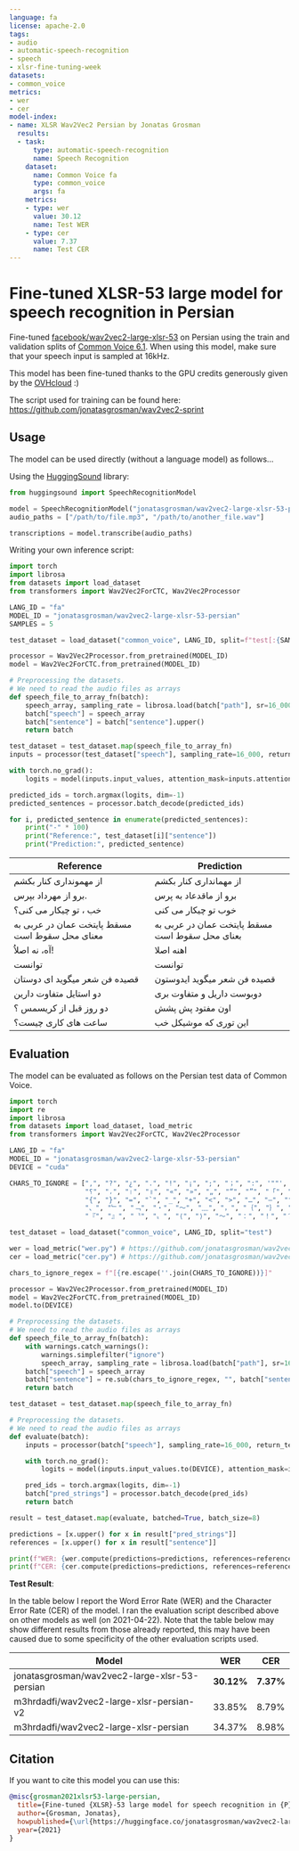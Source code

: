 ```yaml
---
language: fa
license: apache-2.0
tags:
- audio
- automatic-speech-recognition
- speech
- xlsr-fine-tuning-week
datasets:
- common_voice
metrics:
- wer
- cer
model-index:
- name: XLSR Wav2Vec2 Persian by Jonatas Grosman
  results:
  - task:
      type: automatic-speech-recognition
      name: Speech Recognition
    dataset:
      name: Common Voice fa
      type: common_voice
      args: fa
    metrics:
    - type: wer
      value: 30.12
      name: Test WER
    - type: cer
      value: 7.37
      name: Test CER
---
```


# Fine-tuned XLSR-53 large model for speech recognition in Persian

Fine-tuned [facebook/wav2vec2-large-xlsr-53](https://huggingface.co/facebook/wav2vec2-large-xlsr-53) on Persian using the train and validation splits of [Common Voice 6.1](https://huggingface.co/datasets/common_voice).
When using this model, make sure that your speech input is sampled at 16kHz.

This model has been fine-tuned thanks to the GPU credits generously given by the [OVHcloud](https://www.ovhcloud.com/en/public-cloud/ai-training/) :)

The script used for training can be found here: https://github.com/jonatasgrosman/wav2vec2-sprint

## Usage

The model can be used directly (without a language model) as follows...

Using the [HuggingSound](https://github.com/jonatasgrosman/huggingsound) library:

```python
from huggingsound import SpeechRecognitionModel

model = SpeechRecognitionModel("jonatasgrosman/wav2vec2-large-xlsr-53-persian")
audio_paths = ["/path/to/file.mp3", "/path/to/another_file.wav"]

transcriptions = model.transcribe(audio_paths)
```

Writing your own inference script:

```python
import torch
import librosa
from datasets import load_dataset
from transformers import Wav2Vec2ForCTC, Wav2Vec2Processor

LANG_ID = "fa"
MODEL_ID = "jonatasgrosman/wav2vec2-large-xlsr-53-persian"
SAMPLES = 5

test_dataset = load_dataset("common_voice", LANG_ID, split=f"test[:{SAMPLES}]")

processor = Wav2Vec2Processor.from_pretrained(MODEL_ID)
model = Wav2Vec2ForCTC.from_pretrained(MODEL_ID)

# Preprocessing the datasets.
# We need to read the audio files as arrays
def speech_file_to_array_fn(batch):
    speech_array, sampling_rate = librosa.load(batch["path"], sr=16_000)
    batch["speech"] = speech_array
    batch["sentence"] = batch["sentence"].upper()
    return batch

test_dataset = test_dataset.map(speech_file_to_array_fn)
inputs = processor(test_dataset["speech"], sampling_rate=16_000, return_tensors="pt", padding=True)

with torch.no_grad():
    logits = model(inputs.input_values, attention_mask=inputs.attention_mask).logits

predicted_ids = torch.argmax(logits, dim=-1)
predicted_sentences = processor.batch_decode(predicted_ids)

for i, predicted_sentence in enumerate(predicted_sentences):
    print("-" * 100)
    print("Reference:", test_dataset[i]["sentence"])
    print("Prediction:", predicted_sentence)
```

| Reference  | Prediction |
| ------------- | ------------- |
| از مهمونداری کنار بکشم | از مهمانداری کنار بکشم |
| برو از مهرداد بپرس. | برو از ماقدعاد به پرس |
| خب ، تو چیكار می كنی؟ | خوب تو چیکار می کنی |
| مسقط پایتخت عمان در عربی به معنای محل سقوط است | مسقط پایتخت عمان در عربی به بعنای محل سقوط است |
| آه، نه اصلاُ! | اهنه اصلا |
| توانست | توانست |
| قصیده فن شعر میگوید ای دوستان | قصیده فن شعر میگوید ایدوستون |
| دو استایل متفاوت دارین | دوبوست داریل و متفاوت بری |
| دو روز قبل از کریسمس ؟ | اون مفتود پش پشش |
| ساعت های کاری چیست؟ | این توری که موشیکل خب |

## Evaluation

The model can be evaluated as follows on the Persian test data of Common Voice.

```python
import torch
import re
import librosa
from datasets import load_dataset, load_metric
from transformers import Wav2Vec2ForCTC, Wav2Vec2Processor

LANG_ID = "fa"
MODEL_ID = "jonatasgrosman/wav2vec2-large-xlsr-53-persian"
DEVICE = "cuda"

CHARS_TO_IGNORE = [",", "?", "¿", ".", "!", "¡", ";", "；", ":", '""', "%", '"', "�", "ʿ", "·", "჻", "~", "՞",
                   "؟", "،", "।", "॥", "«", "»", "„", "“", "”", "「", "」", "‘", "’", "《", "》", "(", ")", "[", "]",
                   "{", "}", "=", "`", "_", "+", "<", ">", "…", "–", "°", "´", "ʾ", "‹", "›", "©", "®", "—", "→", "。",
                   "、", "﹂", "﹁", "‧", "～", "﹏", "，", "｛", "｝", "（", "）", "［", "］", "【", "】", "‥", "〽",
                   "『", "』", "〝", "〟", "⟨", "⟩", "〜", "：", "！", "？", "♪", "؛", "/", "\\", "º", "−", "^", "ʻ", "ˆ"]

test_dataset = load_dataset("common_voice", LANG_ID, split="test")

wer = load_metric("wer.py") # https://github.com/jonatasgrosman/wav2vec2-sprint/blob/main/wer.py
cer = load_metric("cer.py") # https://github.com/jonatasgrosman/wav2vec2-sprint/blob/main/cer.py

chars_to_ignore_regex = f"[{re.escape(''.join(CHARS_TO_IGNORE))}]"

processor = Wav2Vec2Processor.from_pretrained(MODEL_ID)
model = Wav2Vec2ForCTC.from_pretrained(MODEL_ID)
model.to(DEVICE)

# Preprocessing the datasets.
# We need to read the audio files as arrays
def speech_file_to_array_fn(batch):
    with warnings.catch_warnings():
        warnings.simplefilter("ignore")
        speech_array, sampling_rate = librosa.load(batch["path"], sr=16_000)
    batch["speech"] = speech_array
    batch["sentence"] = re.sub(chars_to_ignore_regex, "", batch["sentence"]).upper()
    return batch

test_dataset = test_dataset.map(speech_file_to_array_fn)

# Preprocessing the datasets.
# We need to read the audio files as arrays
def evaluate(batch):
    inputs = processor(batch["speech"], sampling_rate=16_000, return_tensors="pt", padding=True)

    with torch.no_grad():
        logits = model(inputs.input_values.to(DEVICE), attention_mask=inputs.attention_mask.to(DEVICE)).logits

    pred_ids = torch.argmax(logits, dim=-1)
    batch["pred_strings"] = processor.batch_decode(pred_ids)
    return batch

result = test_dataset.map(evaluate, batched=True, batch_size=8)

predictions = [x.upper() for x in result["pred_strings"]]
references = [x.upper() for x in result["sentence"]]

print(f"WER: {wer.compute(predictions=predictions, references=references, chunk_size=1000) * 100}")
print(f"CER: {cer.compute(predictions=predictions, references=references, chunk_size=1000) * 100}")
```

**Test Result**:

In the table below I report the Word Error Rate (WER) and the Character Error Rate (CER) of the model. I ran the evaluation script described above on other models as well (on 2021-04-22). Note that the table below may show different results from those already reported, this may have been caused due to some specificity of the other evaluation scripts used.

| Model | WER | CER |
| ------------- | ------------- | ------------- |
| jonatasgrosman/wav2vec2-large-xlsr-53-persian | **30.12%** | **7.37%** |
| m3hrdadfi/wav2vec2-large-xlsr-persian-v2 | 33.85% | 8.79% |
| m3hrdadfi/wav2vec2-large-xlsr-persian | 34.37% | 8.98% |

## Citation
If you want to cite this model you can use this:

```bibtex
@misc{grosman2021xlsr53-large-persian,
  title={Fine-tuned {XLSR}-53 large model for speech recognition in {P}ersian},
  author={Grosman, Jonatas},
  howpublished={\url{https://huggingface.co/jonatasgrosman/wav2vec2-large-xlsr-53-persian}},
  year={2021}
}
```